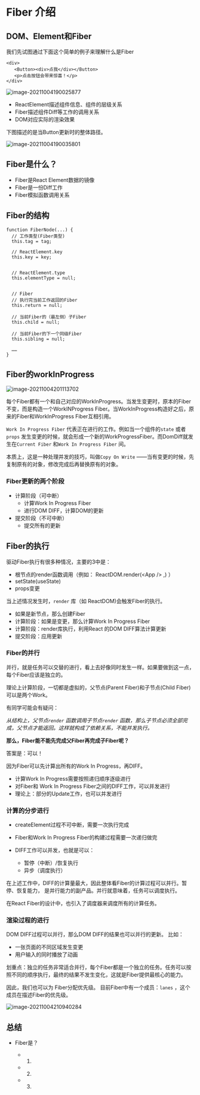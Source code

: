 # Fiber 介绍



## DOM、Element和Fiber

我们先试图通过下面这个简单的例子来理解什么是Fiber

```tsx
<div>
   <Button><div>点我</div></Button>
   <p>点击按钮会带来惊喜！</p>
</div>
```

![image-20211004190025877](assets/image-20211004190025877.png)

- ReactElement描述组件信息、组件的层级关系
- Fiber描述组件Diff等工作的调用关系
- DOM对应实际的渲染效果

下图描述的是当Button更新时的整体路径。 

![image-20211004190035801](assets/image-20211004190035801.png)

## Fiber是什么？



- Fiber是React Element数据的镜像
- Fiber是一份Diff工作
- Fiber模拟函数调用关系

## Fiber的结构

```tsx
function FiberNode(...) {
  // 工作类型(Fiber类型)
  this.tag = tag;
  
  // ReactElement.key
  this.key = key;
  

  // ReactElement.type
  this.elementType = null;
    

  // Fiber
  // 执行完当前工作返回的Fiber
  this.return = null;
    
  // 当前Fiber的（最左侧）子Fiber
  this.child = null;
    
  // 当前Fiber的下一个同级Fiber
  this.sibling = null;
    
  ……
}
```



## Fiber的workInProgress

![image-20211004201113702](assets/image-20211004201113702.png)

每个Fiber都有一个和自己对应的WorkInProgress。当发生变更时，原本的Fiber不变，而是构造一个WorkINProgress Fiber。当WorkInProgress构造好之后，原来的Fiber和WorkInProgress Fiber互相引用。 

`Work In Progress Fiber` 代表正在进行的工作。例如当一个组件的`state` 或者`props` 发生变更的时候，就会形成一个新的WorkProgressFiber。而DomDiff就发生在`Current Fiber` 和`Work In Progress Fiber` 间。

本质上，这是一种处理并发的技巧，叫做`Copy On Write` ——当有变更的时候，先复制原有的对象，修改完成后再替换原有的对象。

### Fiber更新的两个阶段

- 计算阶段（可中断）
  - 计算Work In Progress Fiber
  - 进行DOM DIFF，计算DOM的更新
- 提交阶段（不可中断）
  - 提交所有的更新



## Fiber的执行



驱动Fiber执行有很多种情况，主要的3中是：

- 根节点的render函数调用（例如： ReactDOM.render(\<App /\> ,) ）
- setState(useState)
- props变更

当上述情况发生时，`render` 库（如 ReactDOM)会触发Fiber的执行。

- 如果是新节点，那么创建Fiber
- 计算阶段：如果是变更，那么计算Work In Progress Fiber
- 计算阶段：render库执行，利用React 的DOM DIFF算法计算更新
- 提交阶段：应用更新



### Fiber的并行



并行，就是任务可以交替的进行，看上去好像同时发生一样。如果要做到这一点，每个Fiber应该是独立的。

理论上计算阶段，一切都是虚拟的，父节点(Parent Fiber)和子节点(Child Fiber)可以是两个Work。

有同学可能会有疑问：

*从结构上，父节点`render` 函数调用子节点`render` 函数，那么子节点必须全部完成，父节点才能返回。这样就构成了依赖关系，不能并发执行。*

**那么，Fiber能不能先完成父Fiber再完成子Fiber呢？**

答案是：可以！

因为Fiber可以先计算出所有的Work In Progress，再DIFF。

- 计算Work In Progress需要按照递归顺序逐级进行
- 对Fiber和 Work In Progress Fiber之间的DIFF工作，可以并发进行
- 理论上：部分的Update工作，也可以并发进行

### 计算的分步进行

- createElement过程不可中断，需要一次执行完成

- Fiber和Work In Progress Fiber的构建过程需要一次递归做完

- DIFF工作可以并发，也就是可以：

  - 暂停（中断）/恢复执行
  - 异步（调度执行）

  

在上述工作中，DIFF的计算量最大，因此整体看Fiber的计算过程可以并行。暂停、恢复能力， 是并行能力的副产品。并行就意味着，任务可以调度执行。

在React Fiber的设计中，也引入了调度器来调度所有的计算任务。 

### 渲染过程的进行



DOM DIFF过程可以并行，那么DOM DIFF的结果也可以并行的更新。 比如：

- 一张页面的不同区域发生变更
- 用户输入的同时播放了动画



划重点：独立的任务非常适合并行，每个Fiber都是一个独立的任务。任务可以按照不同的顺序执行，最终的结果不发生变化，这就是Fiber提供最核心的能力。

因此，我们也可以为 Fiber分配优先级。 目前Fiber中有一个成员：`lanes` ，这个成员在描述Fiber的优先级。

![image-20211004210940284](assets/image-20211004210940284.png)

## 总结



- Fiber是？

  - 1.

  - 2.

  - 3.

    

  